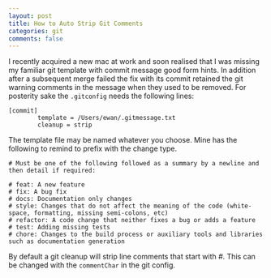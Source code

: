 ```yaml
---
layout: post
title: How to Auto Strip Git Comments
categories: git
comments: false
---
```

I recently acquired a new mac at work and soon realised that I was missing my familiar
git template with commit message good form hints.  In addition after a subsequent merge
failed the fix with its commit retained the git warning comments in the message when they
used to be removed.  For posterity sake the `.gitconfig` needs the following lines:

```terminal
[commit]
        template = /Users/ewan/.gitmessage.txt
        cleanup = strip
```

The template file may be named whatever you choose.  Mine has the following to
remind to prefix with the change type.

```terminal
# Must be one of the following followed as a summary by a newline and then detail if required:

# feat: A new feature
# fix: A bug fix
# docs: Documentation only changes
# style: Changes that do not affect the meaning of the code (white-space, formatting, missing semi-colons, etc)
# refactor: A code change that neither fixes a bug or adds a feature
# test: Adding missing tests
# chore: Changes to the build process or auxiliary tools and libraries such as documentation generation
```

By default a git cleanup will strip line comments that start with *#*.  This can be changed with the `commentChar` in the git config.
